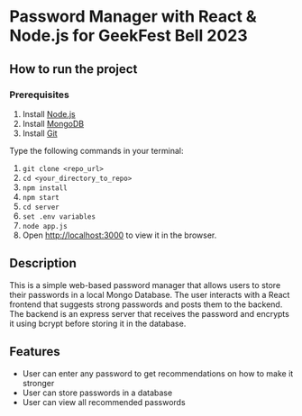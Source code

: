 # Password Manager with React & Node.js for GeekFest Bell 2023

## How to run the project

### Prerequisites
1. Install [Node.js](https://nodejs.org/en/download/)
2. Install [MongoDB](https://docs.mongodb.com/manual/installation/)
3. Install [Git](https://git-scm.com/downloads)

Type the following commands in your terminal:
1. `git clone <repo_url>`
2. `cd <your_directory_to_repo>`
3. `npm install`
4. `npm start`
5. `cd server`
6. `set .env variables`
7. `node app.js`
8. Open [http://localhost:3000](http://localhost:3000) to view it in the browser.

## Description
This is a simple web-based password manager that allows users to store their passwords in a local Mongo Database. The user interacts with a React frontend that suggests strong passwords and posts them to the backend. The backend is an express server that receives the password and encrypts it using bcrypt before storing it in the database. 

## Features
- User can enter any password to get recommendations on how to make it stronger
- User can store passwords in a database
- User can view all recommended passwords

